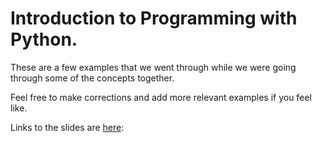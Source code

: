 # Introduction to Programming with Python.
These are a few examples that we went through while we were going through some of the concepts together.

Feel free to make corrections and add more relevant examples if you feel like.

Links to the slides are [here](https://docs.google.com/presentation/d/1MjCrEEIUT9zRqqVcUTqNXhV5YL1NOOhNqvsYK9PqiPI/edit#slide=id.g3f8f293787_0_5): 